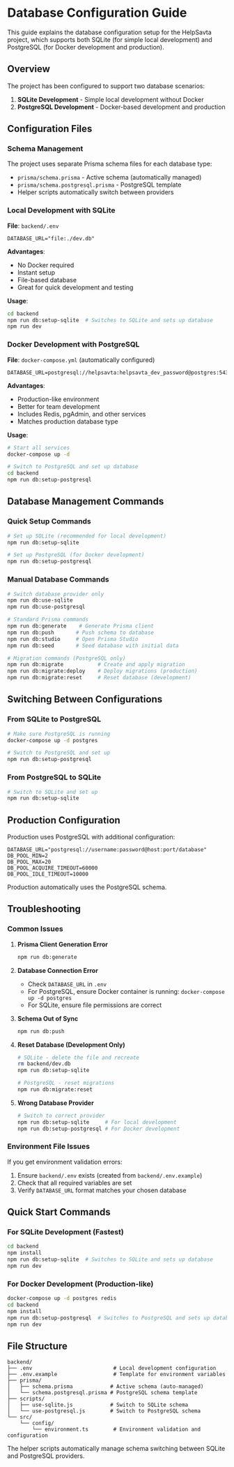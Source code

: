 # Database Configuration Guide

This guide explains the database configuration setup for the HelpSavta project, which supports both SQLite (for simple local development) and PostgreSQL (for Docker development and production).

## Overview

The project has been configured to support two database scenarios:

1. **SQLite Development** - Simple local development without Docker
2. **PostgreSQL Development** - Docker-based development and production

## Configuration Files

### Schema Management

The project uses separate Prisma schema files for each database type:

- `prisma/schema.prisma` - Active schema (automatically managed)
- `prisma/schema.postgresql.prisma` - PostgreSQL template
- Helper scripts automatically switch between providers

### Local Development with SQLite

**File**: `backend/.env`
```env
DATABASE_URL="file:./dev.db"
```

**Advantages**:
- No Docker required
- Instant setup
- File-based database
- Great for quick development and testing

**Usage**:
```bash
cd backend
npm run db:setup-sqlite  # Switches to SQLite and sets up database
npm run dev
```

### Docker Development with PostgreSQL

**File**: `docker-compose.yml` (automatically configured)
```env
DATABASE_URL=postgresql://helpsavta:helpsavta_dev_password@postgres:5432/helpsavta
```

**Advantages**:
- Production-like environment
- Better for team development
- Includes Redis, pgAdmin, and other services
- Matches production database type

**Usage**:
```bash
# Start all services
docker-compose up -d

# Switch to PostgreSQL and set up database
cd backend
npm run db:setup-postgresql
```

## Database Management Commands

### Quick Setup Commands
```bash
# Set up SQLite (recommended for local development)
npm run db:setup-sqlite

# Set up PostgreSQL (for Docker development)
npm run db:setup-postgresql
```

### Manual Database Commands
```bash
# Switch database provider only
npm run db:use-sqlite
npm run db:use-postgresql

# Standard Prisma commands
npm run db:generate    # Generate Prisma client
npm run db:push       # Push schema to database
npm run db:studio     # Open Prisma Studio
npm run db:seed       # Seed database with initial data

# Migration commands (PostgreSQL only)
npm run db:migrate           # Create and apply migration
npm run db:migrate:deploy    # Deploy migrations (production)
npm run db:migrate:reset     # Reset database (development)
```

## Switching Between Configurations

### From SQLite to PostgreSQL
```bash
# Make sure PostgreSQL is running
docker-compose up -d postgres

# Switch to PostgreSQL and set up
npm run db:setup-postgresql
```

### From PostgreSQL to SQLite
```bash
# Switch to SQLite and set up
npm run db:setup-sqlite
```

## Production Configuration

Production uses PostgreSQL with additional configuration:

```env
DATABASE_URL="postgresql://username:password@host:port/database"
DB_POOL_MIN=2
DB_POOL_MAX=20
DB_POOL_ACQUIRE_TIMEOUT=60000
DB_POOL_IDLE_TIMEOUT=10000
```

Production automatically uses the PostgreSQL schema.

## Troubleshooting

### Common Issues

1. **Prisma Client Generation Error**
   ```bash
   npm run db:generate
   ```

2. **Database Connection Error**
   - Check `DATABASE_URL` in `.env`
   - For PostgreSQL, ensure Docker container is running: `docker-compose up -d postgres`
   - For SQLite, ensure file permissions are correct

3. **Schema Out of Sync**
   ```bash
   npm run db:push
   ```

4. **Reset Database (Development Only)**
   ```bash
   # SQLite - delete the file and recreate
   rm backend/dev.db
   npm run db:setup-sqlite

   # PostgreSQL - reset migrations
   npm run db:migrate:reset
   ```

5. **Wrong Database Provider**
   ```bash
   # Switch to correct provider
   npm run db:setup-sqlite     # For local development
   npm run db:setup-postgresql # For Docker development
   ```

### Environment File Issues

If you get environment validation errors:
1. Ensure `backend/.env` exists (created from `backend/.env.example`)
2. Check that all required variables are set
3. Verify `DATABASE_URL` format matches your chosen database

## Quick Start Commands

### For SQLite Development (Fastest)
```bash
cd backend
npm install
npm run db:setup-sqlite  # Switches to SQLite and sets up database
npm run dev
```

### For Docker Development (Production-like)
```bash
docker-compose up -d postgres redis
cd backend
npm install
npm run db:setup-postgresql  # Switches to PostgreSQL and sets up database
npm run dev
```

## File Structure

```
backend/
├── .env                          # Local development configuration
├── .env.example                  # Template for environment variables
├── prisma/
│   ├── schema.prisma            # Active schema (auto-managed)
│   └── schema.postgresql.prisma # PostgreSQL schema template
├── scripts/
│   ├── use-sqlite.js            # Switch to SQLite schema
│   └── use-postgresql.js        # Switch to PostgreSQL schema
└── src/
    └── config/
        └── environment.ts        # Environment validation and configuration
```

The helper scripts automatically manage schema switching between SQLite and PostgreSQL providers.